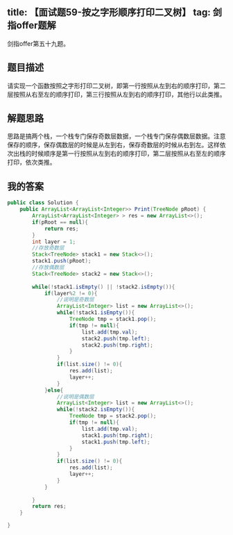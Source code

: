 title: 【面试题59-按之字形顺序打印二叉树】
tag: 剑指offer题解
---
剑指offer第五十九题。
<!-- more -->

## 题目描述

请实现一个函数按照之字形打印二叉树，即第一行按照从左到右的顺序打印，第二层按照从右至左的顺序打印，第三行按照从左到右的顺序打印，其他行以此类推。


## 解题思路

思路是搞两个栈，一个栈专门保存奇数层数据，一个栈专门保存偶数层数据。注意保存的顺序，保存偶数层的时候是从左到右，保存奇数层的时候从右到左。这样依次出栈的时候顺序是第一行按照从左到右的顺序打印，第二层按照从右至左的顺序打印，依次类推。

## 我的答案


```java
public class Solution {
    public ArrayList<ArrayList<Integer>> Print(TreeNode pRoot) {
        ArrayList<ArrayList<Integer> > res = new ArrayList<>();
        if(pRoot == null){
            return res;
        }
        int layer = 1;
        //存放奇数层
        Stack<TreeNode> stack1 = new Stack<>();
        stack1.push(pRoot);
        //存放偶数层
        Stack<TreeNode> stack2 = new Stack<>();
        
        while(!stack1.isEmpty() || !stack2.isEmpty()){
            if(layer%2 != 0){
                //说明是奇数层
                ArrayList<Integer> list = new ArrayList<>();
                while(!stack1.isEmpty()){
                    TreeNode tmp = stack1.pop();
                    if(tmp != null){
                        list.add(tmp.val);
                        stack2.push(tmp.left);
                        stack2.push(tmp.right);
                    }
                }
                if(list.size() != 0){
                    res.add(list);
                    layer++;
                }
            }else{
                //说明是偶数层
                ArrayList<Integer> list = new ArrayList<>();
                while(!stack2.isEmpty()){
                    TreeNode tmp = stack2.pop();
                    if(tmp != null){
                        list.add(tmp.val);
                        stack1.push(tmp.right);
                        stack1.push(tmp.left);
                    }
                }
                if(list.size() != 0){
                    res.add(list);
                    layer++;
                }
            }
            
        }
        return res;
    }

}
```

